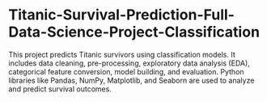 # Titanic-Survival-Prediction-Full-Data-Science-Project-Classification
This project predicts Titanic survivors using classification models. It includes data cleaning, pre-processing, exploratory data analysis (EDA), categorical feature conversion, model building, and evaluation. Python libraries like Pandas, NumPy, Matplotlib, and Seaborn are used to analyze and predict survival outcomes.
